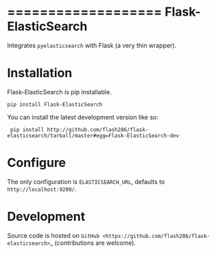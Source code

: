 ===================
Flask-ElasticSearch
===================

Integrates ``pyelasticsearch`` with Flask (a very thin wrapper).

Installation
============

Flask-ElasticSearch is pip installable.

    pip install Flask-ElasticSearch

You can install the latest development version like so:

     pip install http://github.com/flash286/flask-elasticsearch/tarball/master#egg=Flask-ElasticSearch-dev

Configure
=========

The only configuration is `ELASTICSEARCH_URL`, defaults to `http://localhost:9200/`.

Development
===========

Source code is hosted on `GitHub <https://github.com/flash286/flask-elasticsearch>`_
(contributions are welcome).
